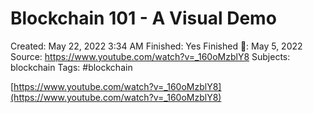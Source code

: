 # Blockchain 101 - A Visual Demo

Created: May 22, 2022 3:34 AM
Finished: Yes
Finished 📅: May 5, 2022
Source: https://www.youtube.com/watch?v=_160oMzblY8
Subjects: blockchain
Tags: #blockchain

[https://www.youtube.com/watch?v=_160oMzblY8](https://www.youtube.com/watch?v=_160oMzblY8)